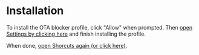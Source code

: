 ​
# Installation

To install the OTA blocker profile, click "Allow" when prompted. Then [open Settings by clicking here](prefs:root=General&path=Keyboard) and finish installing the profile.

When done, [open Shorcuts again (or click here)](shortcuts://).
